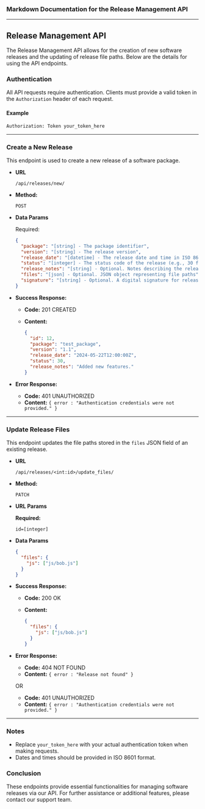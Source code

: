 ### Markdown Documentation for the Release Management API

---

## Release Management API

The Release Management API allows for the creation of new software releases and the updating of release file paths. Below are the details for using the API endpoints.

### Authentication

All API requests require authentication. Clients must provide a valid token in the `Authorization` header of each request.

#### Example

```plaintext
Authorization: Token your_token_here
```

---

### Create a New Release

This endpoint is used to create a new release of a software package.

- **URL**

  `/api/releases/new/`

- **Method:**

  `POST`

- **Data Params**

  Required:

  ```json
  {
    "package": "[string] - The package identifier",
    "version": "[string] - The release version",
    "release_date": "[datetime] - The release date and time in ISO 8601 format",
    "status": "[integer] - The status code of the release (e.g., 30 for Released)",
    "release_notes": "[string] - Optional. Notes describing the release",
    "files": "[json] - Optional. JSON object representing file paths",
    "signature": "[string] - Optional. A digital signature for release integrity"
  }
  ```

- **Success Response:**

  - **Code:** 201 CREATED
  - **Content:**

    ```json
    {
      "id": 12,
      "package": "test_package",
      "version": "1.1",
      "release_date": "2024-05-22T12:00:00Z",
      "status": 30,
      "release_notes": "Added new features."
    }
    ```

- **Error Response:**

  - **Code:** 401 UNAUTHORIZED
  - **Content:** `{ error : "Authentication credentials were not provided." }`

---

### Update Release Files

This endpoint updates the file paths stored in the `files` JSON field of an existing release.

- **URL**

  `/api/releases/<int:id>/update_files/`

- **Method:**

  `PATCH`

- **URL Params**

  **Required:**

  `id=[integer]`

- **Data Params**

  ```json
  {
    "files": {
      "js": ["js/bob.js"]
    }
  }
  ```

- **Success Response:**

  - **Code:** 200 OK
  - **Content:**

    ```json
    {
      "files": {
        "js": ["js/bob.js"]
      }
    }
    ```

- **Error Response:**

  - **Code:** 404 NOT FOUND
  - **Content:** `{ error : "Release not found" }`

  OR

  - **Code:** 401 UNAUTHORIZED
  - **Content:** `{ error : "Authentication credentials were not provided." }`

---

### Notes

- Replace `your_token_here` with your actual authentication token when making requests.
- Dates and times should be provided in ISO 8601 format.

### Conclusion

These endpoints provide essential functionalities for managing software releases via our API. For further assistance or additional features, please contact our support team.
